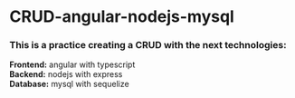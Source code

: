 # CRUD-angular-nodejs-mysql
<h3>This is a practice creating a CRUD with the next technologies:</h1>
<strong>Frontend:</strong> angular with typescript<br>
<strong>Backend:</strong> nodejs with express<br>
<strong>Database:</strong> mysql with sequelize<br><br>

